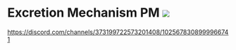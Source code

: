 # Excretion Mechanism PM ![](https://cdn.discordapp.com/emojis/401589190904774659.webp?size=128&quality=lossless)
https://discord.com/channels/373199722573201408/1025678308999966741